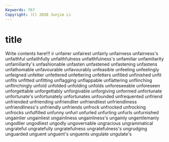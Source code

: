 ```yaml
---
Keywords: 767
Copyright: (C) 2020 Junjie Li
---
```


# title

Write contents here!!!
ir 
unfairer 
unfairest 
unfairly 
unfairness 
unfairness's 
unfaithful 
unfaithfully
unfaithfulness 
unfaithfulness's 
unfamiliar 
unfamiliarity 
unfamiliarity's 
unfashionable 
unfasten 
unfastened 
unfastening 
unfastens
unfathomable 
unfavourable 
unfavourably 
unfeasible 
unfeeling 
unfeelingly 
unfeigned 
unfetter 
unfettered 
unfettering
unfetters 
unfilled 
unfinished 
unfit 
unfits 
unfitted 
unfitting 
unflagging 
unflappable 
unflattering
unflinching 
unflinchingly 
unfold 
unfolded 
unfolding 
unfolds 
unforeseeable 
unforeseen 
unforgettable 
unforgettably
unforgivable 
unforgiving 
unformed 
unfortunate 
unfortunate's 
unfortunately 
unfortunates 
unfounded 
unfrequented 
unfriend
unfriended 
unfriending 
unfriendlier 
unfriendliest 
unfriendliness 
unfriendliness's 
unfriendly 
unfriends 
unfrock 
unfrocked
unfrocking 
unfrocks 
unfulfilled 
unfunny 
unfurl 
unfurled 
unfurling 
unfurls 
unfurnished 
ungainlier
ungainliest 
ungainliness 
ungainliness's 
ungainly 
ungentlemanly 
ungodlier 
ungodliest 
ungodly 
ungovernable 
ungracious
ungrammatical 
ungrateful 
ungratefully 
ungratefulness 
ungratefulness's 
ungrudging 
unguarded 
unguent 
unguent's 
unguents
ungulate 
ungulate's 
